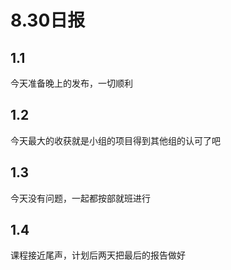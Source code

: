 # 8.30日报

## 1.1

今天准备晚上的发布，一切顺利

## 1.2

今天最大的收获就是小组的项目得到其他组的认可了吧

## 1.3

今天没有问题，一起都按部就班进行

## 1.4

课程接近尾声，计划后两天把最后的报告做好
